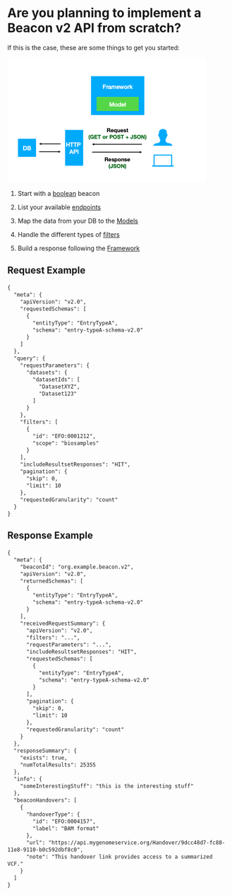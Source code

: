 # Are you planning to implement a Beacon v2 API from scratch?

If this is the case, these are some things to get you started:

![Option A](img/tips-for-implementers-img1.png)

1. Start with a [boolean](beacon-flavours.md) beacon

2. List your available [endpoints](framework.md)

3. Map the data from your DB to the [Models](models.md)

4. Handle the different types of [filters](filters.md)

5. Build a response following the [Framework](framework.md)

## Request Example
```
{
  "meta": {
    "apiVersion": "v2.0",
    "requestedSchemas": [
      {
        "entityType": "EntryTypeA",
        "schema": "entry-typeA-schema-v2.0"
      }
    ]
  },
  "query": {
    "requestParameters": {
      "datasets": {
        "datasetIds": [
          "DatasetXYZ",
          "Dataset123"
        ]
      }
    },
    "filters": [
      {
        "id": "EFO:0001212",
        "scope": "biosamples"
      }
    ],
    "includeResultsetResponses": "HIT",
    "pagination": {
      "skip": 0,
      "limit": 10
    },
    "requestedGranularity": "count"
  }
}
```

## Response Example
```
{
  "meta": {
    "beaconId": "org.example.beacon.v2",
    "apiVersion": "v2.0",
    "returnedSchemas": [
      {
        "entityType": "EntryTypeA",
        "schema": "entry-typeA-schema-v2.0"
      }
    ],
    "receivedRequestSummary": {
      "apiVersion": "v2.0",
      "filters": "...",
      "requestParameters": "...",
      "includeResultsetResponses": "HIT",
      "requestedSchemas": [
        {
          "entityType": "EntryTypeA",
          "schema": "entry-typeA-schema-v2.0"
        }
      ],
      "pagination": {
        "skip": 0,
        "limit": 10
      },
      "requestedGranularity": "count"
    }
  },
  "responseSummary": {
    "exists": true,
    "numTotalResults": 25355
  },
  "info": {
    "someInterestingStuff": "this is the interesting stuff"
  },
  "beaconHandovers": [
    {
      "handoverType": {
        "id": "EFO:0004157",
        "label": "BAM format"
      },
      "url": "https://api.mygenomeservice.org/Handover/9dcc48d7-fc88-11e8-9110-b0c592dbf8c0",
      "note": "This handover link provides access to a summarized VCF."
    }
  ]
}
```
